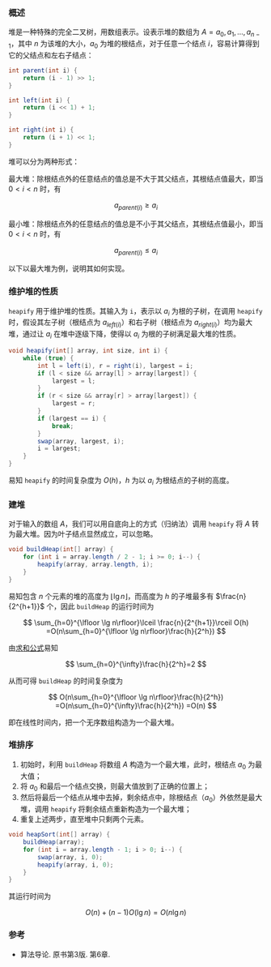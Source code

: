 ### 概述

堆是一种特殊的完全二叉树，用数组表示。设表示堆的数组为 $A=a_0,a_1,...,a_{n-1}$，其中 $n$ 为该堆的大小，$a_0$ 为堆的根结点，对于任意一个结点 $i$，容易计算得到它的父结点和左右子结点：

```java title="Heap.java"
int parent(int i) {
	return (i - 1) >> 1;
}

int left(int i) {
	return (i << 1) + 1;
}

int right(int i) {
	return (i + 1) << 1;
}
```

堆可以分为两种形式：

最大堆：除根结点外的任意结点的值总是不大于其父结点，其根结点值最大，即当 $0\lt i\lt n$ 时，有

$$
a_{parent(i)} \ge a_i
$$

最小堆：除根结点外的任意结点的值总是不小于其父结点，其根结点值最小，即当 $0\lt i\lt n$ 时，有

$$
a_{parent(i)} \le a_i
$$

以下以最大堆为例，说明其如何实现。

### 维护堆的性质

`heapify` 用于维护堆的性质。其输入为 `i`，表示以 $a_i$ 为根的子树，在调用 `heapify` 时，假设其左子树（根结点为 $a_{left(i)}$）和右子树（根结点为 $a_{right(i)}$）均为最大堆，通过让 $a_i$ 在堆中逐级下降，使得以 $a_i$ 为根的子树满足最大堆的性质。

```java
void heapify(int[] array, int size, int i) {
	while (true) {
		int l = left(i), r = right(i), largest = i;
		if (l < size && array[l] > array[largest]) {
			largest = l;
		}
		if (r < size && array[r] > array[largest]) {
			largest = r;
		}
		if (largest == i) {
			break;
		}
		swap(array, largest, i);
		i = largest;
	}
}
```

易知 `heapify` 的时间复杂度为 $O(h)$，$h$ 为以 $a_i$ 为根结点的子树的高度。

### 建堆

对于输入的数组 $A$，我们可以用自底向上的方式（归纳法）调用 `heapify` 将 $A$ 转为最大堆。因为叶子结点显然成立，可以忽略。

```java
void buildHeap(int[] array) {
	for (int i = array.length / 2 - 1; i >= 0; i--) {
		heapify(array, array.length, i);
	}
}
```

易知包含 $n$ 个元素的堆的高度为 $\lfloor \lg n\rfloor$，而高度为 $h$ 的子堆最多有 $\frac{n}{2^{h+1}}$ 个，因此 `buildHeap` 的运行时间为

$$
\sum_{h=0}^{\lfloor \lg n\rfloor}\lceil \frac{n}{2^{h+1}}\rceil O(h)
=O(n\sum_{h=0}^{\lfloor \lg n\rfloor}\frac{h}{2^h})
$$

由[求和公式](../math/summation.md)易知

$$
\sum_{h=0}^{\infty}\frac{h}{2^h}=2
$$

从而可得 `buildHeap` 的时间复杂度为

$$
O(n\sum_{h=0}^{\lfloor \lg n\rfloor}\frac{h}{2^h})
=O(n\sum_{h=0}^{\infty}\frac{h}{2^h})
=O(n)
$$

即在线性时间内，把一个无序数组构造为一个最大堆。

### 堆排序

1. 初始时，利用 `buildHeap` 将数组 $A$ 构造为一个最大堆，此时，根结点 $a_0$ 为最大值；
2. 将 $a_0$ 和最后一个结点交换，则最大值放到了正确的位置上；
3. 然后将最后一个结点从堆中去掉，剩余结点中，除根结点（$a_0$）外依然是最大堆，调用 `heapify` 将剩余结点重新构造为一个最大堆；
4. 重复上述两步，直至堆中只剩两个元素。

```java
void heapSort(int[] array) {
	buildHeap(array);
	for (int i = array.length - 1; i > 0; i--) {
		swap(array, i, 0);
		heapify(array, i, 0);
	}
}
```

其运行时间为

$$
O(n)+(n-1)O(\lg n)=O(n\lg n)
$$

### 参考

- 算法导论. 原书第3版. 第6章.